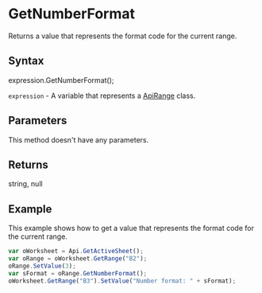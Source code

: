 # GetNumberFormat

Returns a value that represents the format code for the current range.

## Syntax

expression.GetNumberFormat();

`expression` - A variable that represents a [ApiRange](../ApiRange.md) class.

## Parameters

This method doesn't have any parameters.

## Returns

string, null

## Example

This example shows how to get a value that represents the format code for the current range.

```javascript
var oWorksheet = Api.GetActiveSheet();
var oRange = oWorksheet.GetRange("B2");
oRange.SetValue(3);
var sFormat = oRange.GetNumberFormat();
oWorksheet.GetRange("B3").SetValue("Number format: " + sFormat);
```
